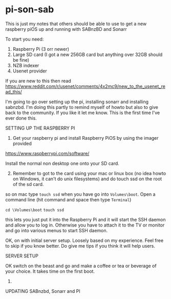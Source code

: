 # pi-son-sab

This is just my notes that others should be able to use to get a new raspberry piOS up and running with SABnzBD and Sonarr

To start you need:
1. Raspberry Pi (3 orr newer)
2. Large SD card (I got a new 256GB card but anything over 32GB should be fine)
3. NZB indexer 
4. Usenet provider

If you are new to this then read 
https://www.reddit.com/r/usenet/comments/4x2mc9/new_to_the_usenet_read_this/

I'm going to go over setting up the pi, installing sonarr and installing sabnzbd. I'm doing this partly to remind myself of howto but also to give back to the community. If you like it let me know. This is the first time I've ever done this.

SETTING UP THE RASPBERRY PI

1. Get your raspberry pi and install Raspberry PiOS by using the imager provided

https://www.raspberrypi.com/software/

Install the normal non desktop one onto your SD card.

2. Remember to got to the card using your mac or linux box (no idea howto on Windows, it can't do unix filesystems) and do touch ssd on the root of the sd card.

so on mac type `touch ssd` when you have go into `Volumes\boot`. Open a command line (hit command and space then type `Terminal`)

`cd \Volumes\boot`
`touch ssd`

this lets you just put it into the Raspberry Pi and it will start the SSH daemon and allow you to log in. Otherwise you have to attach it to the TV or monitor and go into various menus to start SSH daemon.

OK, on with initial server setup. Loosely based on my experience. Feel free to skip if you know better. Do give me tips if you think it will help users.

SERVER SETUP

OK switch on the beast and go and make a coffee or tea or beverage of your choice. It takes time on the first boot. 

1. 



UPDATING SABnzbd, Sonarr and PI

